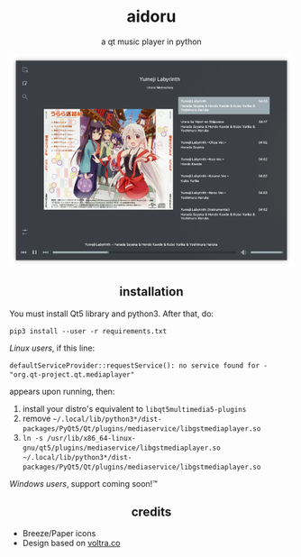<h1 align="center">aidoru</h1>

<p align="center">a qt music player in python</p>

<p align="center">
<img src="./img/main.png" alt="music player in playing album mode"/>
</p>

<h2 align="center">installation</h2>

You must install Qt5 library and python3. After that, do:

```
pip3 install --user -r requirements.txt
```

*Linux users*, if this line:

```
defaultServiceProvider::requestService(): no service found for - "org.qt-project.qt.mediaplayer"
```

appears upon running, then:

 1. install your distro's equivalent to `libqt5multimedia5-plugins`
 2. remove `~/.local/lib/python3*/dist-packages/PyQt5/Qt/plugins/mediaservice/libgstmediaplayer.so`
 3. `ln -s /usr/lib/x86_64-linux-gnu/qt5/plugins/mediaservice/libgstmediaplayer.so ~/.local/lib/python3*/dist-packages/PyQt5/Qt/plugins/mediaservice/libgstmediaplayer.so`
 
*Windows users*, support coming soon!™
 
<h2 align="center">credits</h2>

- Breeze/Paper icons
- Design based on [voltra.co](https://voltra.co/)
